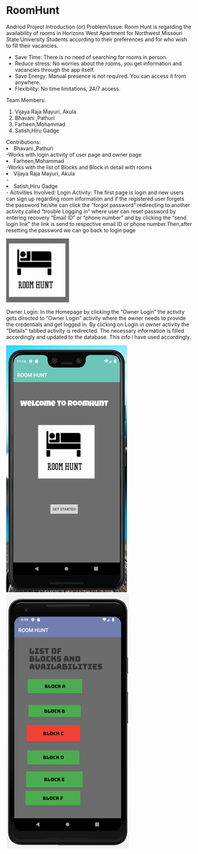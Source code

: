 # RoomHunt
Andriod Project
Introduction (or) Problem/Issue:
Room Hunt is regarding the availability of rooms in Horizons West Apartment for Northwest Missouri State University Students according to their preferences and for who wish to fill their vacancies.
<ul><li>	Save Time: There is no need of searching for rooms in person.</li>
<li>	Reduce stress: No worries about the rooms, you get information and vacancies through the app itself.</li>
<li>	Save Energy: Manual presence is not required. You can access it from anywhere.</li>
<li>  Flexibility: No time limitations, 24/7 access.
  </ul>
Team Members:
<ol>
  <li>	Vijaya Raja Mayuri, Akula </li>
<li>	Bhavani ,Pathuri </li>
<li>	Farheen,Mohammad </li>
<li>	Satish,Hiru Gadge </li>
  </ol>
Contributions:
<li>
  Bhavani ,Pathuri
  </li>-Works with login activity of user page and owner page
  <li> Farheen,Mohammad 
  </li>-Works with the list of Blocks and Block in detail with rooms
  <li>Vijaya Raja Mayuri, Akula 
  </li>-
  <li>Satish,Hiru Gadge
  </li>-
 Activities Involved:
 Login Activity: The first page is login and new users can sign up regarding room information and if the registered user forgets the password  he/she can click the “forgot password” redirecting to another activity called “trouble Logging in” where user can reset password by entering recovery “Email ID” or “phone number” and by clicking the “send login link” the link is send to respective email ID or phone number.Then,after resetting the password we can go back to login page
 
 ![ favorite image.](https://github.com/Vijayarajamayuri/RoomHunt/blob/master/1.png)
 
Owner Login: In the Homepage by clicking the “Owner Login” the activity gets directed to “Owner Login” activity where the owner needs to provide the credentials and get logged in. By clicking on Login in owner activity the “Details” tabbed activity is redirected. The necessary information is filled accordingly and updated to the database. This info i have used accordingly.


 ![ favorite image.](https://github.com/Vijayarajamayuri/RoomHunt/blob/master/2.png)
  ![ favorite image.](https://github.com/Vijayarajamayuri/RoomHunt/blob/master/6.png)
  
  
  
  
